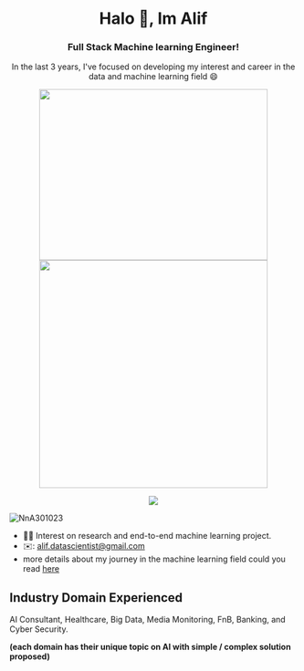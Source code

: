 <!-- short intro -->
<h1 align="center">Halo 👋, Im Alif</h1>
<h3 align="center">Full Stack Machine learning Engineer!</h3>
<p align="center">In the last 3 years, I've focused on developing my interest and career in the data and machine learning field 😄</p>

<!-- icon gif -->
<p align = "center">
  <img align="tcenter" src="https://miro.medium.com/max/1400/1*j-3mDrCAoFkWz5wGGlevSQ.gif" width="400" height = "300"/>
  <img align="tcenter" src="https://i.pinimg.com/originals/91/16/8b/91168b4873f6659b3e9fdfe4b89cd864.gif" width="400" />
</p>

<!-- icon gif by salluthdev -->
<p align = "center"><img align = "center" src = "https://github.com/NnA301023/NnA301023/assets/68107917/2e26ee1c-aba1-4328-ac6d-7eea60bf783c"></p>

<!-- visitor -->
<p align="left"> <img src="https://komarev.com/ghpvc/?username=NnA301023&label=Profile%20views&color=0e75b6&style=flat" alt="NnA301023" /> </p>

<!-- information profile based on experiences -->
- 🕵🏻 Interest on research and end-to-end machine learning project.
- ✉️: [alif.datascientist@gmail.com](alif.datascientist@gmail.com)
- more details about my journey in the machine learning field could you read [here](https://www.dicoding.com/blog/belajar-di-idcamp-untuk-mengasah-skill-machine-learning/)

## Industry Domain Experienced
AI Consultant, Healthcare, Big Data, Media Monitoring, FnB, Banking, and Cyber Security. 

**(each domain has their unique topic on AI with simple / complex solution proposed)**
